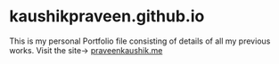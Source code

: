 # kaushikpraveen.github.io
This is my personal Portfolio file consisting of details of all my previous works. Visit the site->  <a href="http://www.praveenkaushik.me" target="#">praveenkaushik.me</a>
